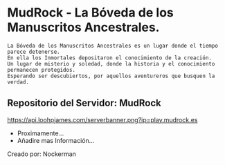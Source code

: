 # MudRock - La Bóveda de los Manuscritos Ancestrales.
```
La Bóveda de los Manuscritos Ancestrales es un lugar donde el tiempo parece detenerse.
En ella los Inmortales depositaron el conocimiento de la creación.
Un lugar de misterio y soledad, donde la historia y el conocimiento permanecen protegidos.
Esperando ser descubiertos, por aquellos aventureros que busquen la verdad.
```
## Repositorio del Servidor: MudRock
https://api.loohpjames.com/serverbanner.png?ip=play.mudrock.es

* Proximamente...
* Añadire mas Información...

Creado por: Nockerman
